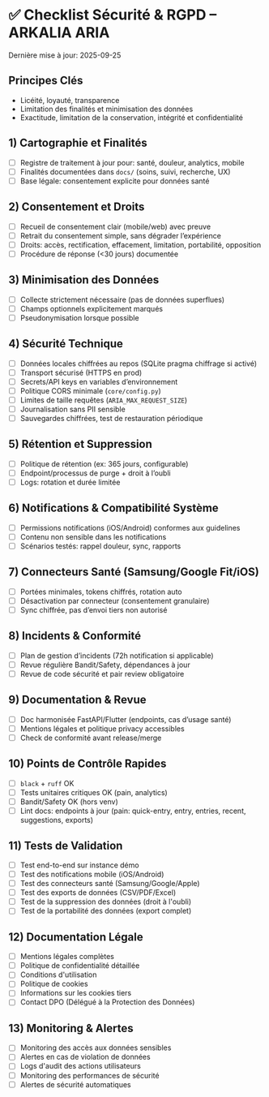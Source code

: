 # ✅ Checklist Sécurité & RGPD – ARKALIA ARIA

Dernière mise à jour: 2025-09-25

## Principes Clés
- Licéité, loyauté, transparence
- Limitation des finalités et minimisation des données
- Exactitude, limitation de la conservation, intégrité et confidentialité

## 1) Cartographie et Finalités
- [ ] Registre de traitement à jour pour: santé, douleur, analytics, mobile
- [ ] Finalités documentées dans `docs/` (soins, suivi, recherche, UX)
- [ ] Base légale: consentement explicite pour données santé

## 2) Consentement et Droits
- [ ] Recueil de consentement clair (mobile/web) avec preuve
- [ ] Retrait du consentement simple, sans dégrader l’expérience
- [ ] Droits: accès, rectification, effacement, limitation, portabilité, opposition
- [ ] Procédure de réponse (<30 jours) documentée

## 3) Minimisation des Données
- [ ] Collecte strictement nécessaire (pas de données superflues)
- [ ] Champs optionnels explicitement marqués
- [ ] Pseudonymisation lorsque possible

## 4) Sécurité Technique
- [ ] Données locales chiffrées au repos (SQLite pragma chiffrage si activé)
- [ ] Transport sécurisé (HTTPS en prod)
- [ ] Secrets/API keys en variables d’environnement
- [ ] Politique CORS minimale (`core/config.py`)
- [ ] Limites de taille requêtes (`ARIA_MAX_REQUEST_SIZE`)
- [ ] Journalisation sans PII sensible
- [ ] Sauvegardes chiffrées, test de restauration périodique

## 5) Rétention et Suppression
- [ ] Politique de rétention (ex: 365 jours, configurable)
- [ ] Endpoint/processus de purge + droit à l’oubli
- [ ] Logs: rotation et durée limitée

## 6) Notifications & Compatibilité Système
- [ ] Permissions notifications (iOS/Android) conformes aux guidelines
- [ ] Contenu non sensible dans les notifications
- [ ] Scénarios testés: rappel douleur, sync, rapports

## 7) Connecteurs Santé (Samsung/Google Fit/iOS)
- [ ] Portées minimales, tokens chiffrés, rotation auto
- [ ] Désactivation par connecteur (consentement granulaire)
- [ ] Sync chiffrée, pas d’envoi tiers non autorisé

## 8) Incidents & Conformité
- [ ] Plan de gestion d’incidents (72h notification si applicable)
- [ ] Revue régulière Bandit/Safety, dépendances à jour
- [ ] Revue de code sécurité et pair review obligatoire

## 9) Documentation & Revue
- [ ] Doc harmonisée FastAPI/Flutter (endpoints, cas d’usage santé)
- [ ] Mentions légales et politique privacy accessibles
- [ ] Check de conformité avant release/merge

## 10) Points de Contrôle Rapides
- [ ] `black` + `ruff` OK
- [ ] Tests unitaires critiques OK (pain, analytics)
- [ ] Bandit/Safety OK (hors venv)
- [ ] Lint docs: endpoints à jour (pain: quick-entry, entry, entries, recent, suggestions, exports)

## 11) Tests de Validation
- [ ] Test end-to-end sur instance démo
- [ ] Test des notifications mobile (iOS/Android)
- [ ] Test des connecteurs santé (Samsung/Google/Apple)
- [ ] Test des exports de données (CSV/PDF/Excel)
- [ ] Test de la suppression des données (droit à l'oubli)
- [ ] Test de la portabilité des données (export complet)

## 12) Documentation Légale
- [ ] Mentions légales complètes
- [ ] Politique de confidentialité détaillée
- [ ] Conditions d'utilisation
- [ ] Politique de cookies
- [ ] Informations sur les cookies tiers
- [ ] Contact DPO (Délégué à la Protection des Données)

## 13) Monitoring & Alertes
- [ ] Monitoring des accès aux données sensibles
- [ ] Alertes en cas de violation de données
- [ ] Logs d'audit des actions utilisateurs
- [ ] Monitoring des performances de sécurité
- [ ] Alertes de sécurité automatiques
